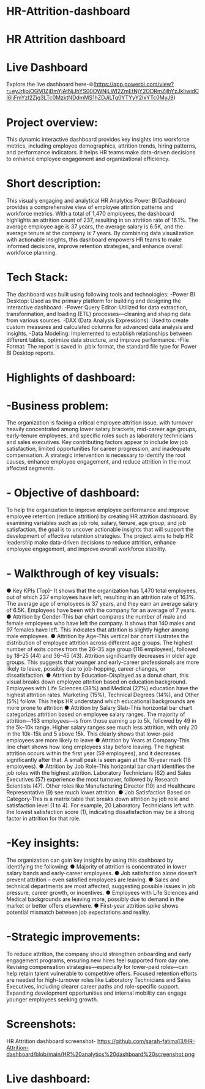 # HR-Attrition-dashboard
#  HR Attrition dashboard
# Live Dashboard
Explore the live dashboard here-🌐(https://app.powerbi.com/view?r=eyJrIjoiOGM1ZjBmYjAtNjJhYS00OWNjLWI2ZmEtNjY2ODRmZjlhYzJkIiwidCI6IjFmYzI2Zjg3LTc0MzktNDdmMS1hZDJiLTg0YTYyY2IxYTc0MyJ9)
# Project overview:
This dynamic interactive dashboard provides key insights into workforce metrics, including employee demographics, attrition trends, hiring patterns, and performance indicators. It helps HR teams make data-driven decisions to enhance employee engagement and organizational efficiency.
# Short description:
This visually engaging and analytical HR Analytics Power BI Dashboard provides a comprehensive view of employee attrition patterns and workforce metrics. With a total of 1,470 employees, the dashboard highlights an attrition count of 237, resulting in an attrition rate of 16.1%. The average employee age is 37 years, the average salary is 6.5K, and the average tenure at the company is 7 years. By combining data visualization with actionable insights, this dashboard empowers HR teams to make informed decisions, improve retention strategies, and enhance overall workforce planning.
# Tech Stack:
The dashboard was built using following tools and technologies:
-Power BI Desktop: Used as the primary platform for building and designing the interactive dashboard.
-Power Query Editor: Utilized for data extraction, transformation, and loading (ETL) processes—cleaning and shaping data from various sources.
-DAX (Data Analysis Expressions): Used to create custom measures and calculated columns for advanced data analysis and insights.
-Data Modeling: Implemented to establish relationships between different tables, optimize data structure, and improve performance.
-File Format: The report is saved in .pbix format, the standard file type for Power BI Desktop reports.
# Highlights of dashboard:
# -Business problem:
The organization is facing a critical employee attrition issue, with turnover heavily concentrated among lower salary brackets, mid-career age groups, early-tenure employees, and specific roles such as laboratory technicians and sales executives. Key contributing factors appear to include low job satisfaction, limited opportunities for career progression, and inadequate compensation. A strategic intervention is necessary to identify the root causes, enhance employee engagement, and reduce attrition in the most affected segments.
# - Objective of dashboard:
To help the organization to improve employee performance and improve employee retention (reduce attrition) by creating HR attrition dashboard. By examining variables such as job role, salary, tenure, age group, and job satisfaction, the goal is to uncover actionable insights that will support the development of effective retention strategies. The project aims to help HR leadership make data-driven decisions to reduce attrition, enhance employee engagement, and improve overall workforce stability.
# - Walkthrough of key visuals:
 ● Key KPIs (Top)- It shows that the organization has 1,470 total employees, out of which 237 employees have left, resulting in an attrition rate of 16.1%. The average age of employees is 37 years, and they earn an average salary of 6.5K. Employees have been with the company for an average of 7 years.
 ●  Attrition by Gender-This bar chart compares the number of male and female employees who have left the company. It shows that 140 males and 97 females have left. This indicates that attrition is slightly higher among male employees. 
 ●  Attrition by Age-This vertical bar chart illustrates the distribution of employee attrition across different age groups. The highest number of exits comes from the 26–35 age group (116 employees), followed by 18–25 (44) and 36–45 (43). Attrition significantly decreases in older age groups. This suggests that younger and early-career professionals are more likely to leave, possibly due to job-hopping, career changes, or dissatisfaction.
 ● Attrition by Education-Displayed as a donut chart, this visual breaks down employee attrition based on education background. Employees with Life Sciences (38%) and Medical (27%) education have the highest attrition rates. Marketing (15%), Technical Degrees (14%), and Other (5%) follow. This helps HR understand which educational backgrounds are more prone to attrition
 ● Attrition by Salary Slab-This horizontal bar chart categorizes attrition based on employee salary ranges. The majority of attrition—163 employees—is from those earning up to 5k, followed by 49 in the 5k–10k range. Higher salary ranges see much less attrition, with only 20 in the 10k–15k and 5 above 15k. This clearly shows that lower-paid employees are more likely to leave
 ● Attrition by Years at Company-This line chart shows how long employees stay before leaving. The highest attrition occurs within the first year (59 employees), and it decreases significantly after that. A small peak is seen again at the 10-year mark (18 employees). 
 ● Attrition by Job Role-This horizontal bar chart identifies the job roles with the highest attrition. Laboratory Technicians (62) and Sales Executives (57) experience the most turnover, followed by Research Scientists (47). Other roles like Manufacturing Director (10) and Healthcare Representative (9) see much lower attrition.
 ● Job Satisfaction Based on Category-This is a matrix table that breaks down attrition by job role and satisfaction level (1 to 4). For example, 20 Laboratory Technicians left with the lowest satisfaction score (1), indicating dissatisfaction may be a strong factor in attrition for that role. 
# -Key insights:
The organization can gain key insights by using this dashboard by identifying the following:
● Majority of attrition is concentrated in lower salary bands and early-career employees.
● Job satisfaction alone doesn't prevent attrition – even satisfied employees are leaving.
● Sales and technical departments are most affected, suggesting possible issues in job pressure, career growth, or incentives.
● Employees with Life Sciences and Medical backgrounds are leaving more, possibly due to demand in the market or better offers elsewhere.
● First-year attrition spike shows potential mismatch between job expectations and reality.
# -Strategic improvements:
To reduce attrition, the company should strengthen onboarding and early engagement programs, ensuring new hires feel supported from day one. Revising compensation strategies—especially for lower-paid roles—can help retain talent vulnerable to competitive offers. Focused retention efforts are needed for high-turnover roles like Laboratory Technicians and Sales Executives, including clearer career paths and role-specific support. Expanding development opportunities and internal mobility can engage younger employees seeking growth.
# Screenshots:
HR Attrition dashboard screenshot- https://github.com/sarah-fatima13/HR-Attrition-dashboard/blob/main/HR%20analytics%20dashboard%20screenshot.png
# Live dashboard:
